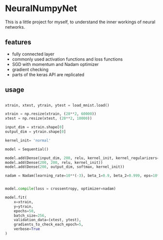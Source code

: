 # NeuralNumpyNet

This is a little project for myself, to understand the inner workings of neural networks.


## features

* fully connected layer
* commonly used activation functions and loss functions
* SGD with momentum and Nadam optimizer
* gradient checking
* parts of the keras API are replicated

## usage

```python

xtrain, xtest, ytrain, ytest = load_mnist.load()

xtrain = np.resize(xtrain, (28**2, 60000))
xtest = np.resize(xtest, (28**2, 10000))

input_dim = xtrain.shape[0]
output_dim = ytrain.shape[0]

kernel_init= 'normal'

model = Sequential()

model.add(Dense(input_dim, 200, relu, kernel_init, kernel_regularizers=L2(1e-4))
model.add(Dense(200, 200, relu, kernel_init))
model.add(Dense(200, output_dim, softmax, kernel_init))

nadam = Nadam(learning_rate=10**(-3), beta_1=0.9, beta_2=0.999, eps=10**(-8))


model.compile(loss = crossentropy, optimizer=nadam)

model.fit(
    x=xtrain,
    y=ytrain,
    epochs=50,
    batch_size=256,
    validation_data=(xtest, ytest),
    gradients_to_check_each_epoch=5,
    verbose=True
)

```

